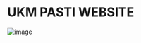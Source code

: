 # UKM PASTI WEBSITE
![image](https://user-images.githubusercontent.com/70737618/123635269-af47e680-d845-11eb-8cfd-0818b1a6b6dc.png)
